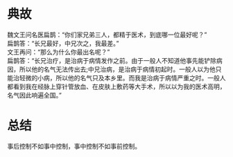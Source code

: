 # 典故

魏文王问名医扁鹊：“你们家兄弟三人，都精于医术，到底哪一位最好呢？”  
扁鹊答：“长兄最好，中兄次之，我最差。”  
文王再问：“那么为什么你最出名呢？”  
扁鹊答：“长兄治疗，是治病于病情发作之前。由于一般人不知道他事先能铲除病因，所以他的名气无法传出去;中兄治病，是治病于病情初起时。一般人以为他只能治轻微的小病，所以他的名气只及本乡里。而我是治病于病情严重之时。一般人都看到我在经脉上穿针管放血、在皮肤上敷药等大手术，所以以为我的医术高明，名气因此响遍全国。”

# 总结

事后控制不如事中控制，事中控制不如事前控制。